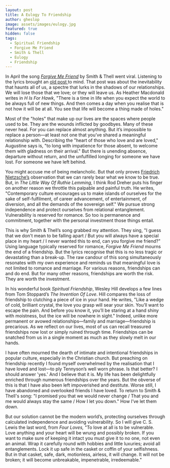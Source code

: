 ```yaml
---
layout: post
title: A Eulogy To Friendship
author: gheslop
image: assets/images/eulogy.jpg
featured: true
hidden: false
tags:
  - Spiritual Friendship
  - Forgive Me Friend
  - Smith & Thell
  - Eulogy
  - Friendship
---
```

In April the song [_Forgive Me Friend_](https://www.youtube.com/watch?v=oI9S2W66IYU "Forgive Me Friend (YouTube)") by Smith & Thell went viral. Listening to the lyrics brought an [old post ](https://rekindle.co.za/content/reflection-heaven-and-friendship/ "Is Friendship Forever?")to mind. That post was about the inevitability that haunts all of us, a spectre that lurks in the shadows of our relationships. We will lose those that we love; or they will leave us. As Heather Macdonald writes in _H Is For Hawk_, "There is a time in life when you expect the world to be always full of new things. And then comes a day when you realise that is not how it will be at all. You see that life will become a thing made of holes."

Most of the "holes" that make up our lives are the spaces where people used to be. They are the wounds inflicted by goodbyes. Many of these never heal. For you can replace almost anything. But it’s impossible to replace a person—at least not one that you’ve shared a meaningful relationship with. Describing the "heart of those who love and are loved," Augustine says is, "to long with impatience for those absent, to welcome them with gladness on their arrival." But there is unending absence, departure without return, and the unfulfilled longing for someone we have lost. For someone we have left behind.

You might accuse me of being melancholic. But that only proves [Friedrich Nietzsche’s](https://rekindle.co.za/content/2020-09-04-fridays-with-fred-friendship "Fridays With Fred") observation that we can rarely bear what we know to be true. But, in _The Little Way Of Ruthie Lemming_, I think Rod Dreher puts his finger on another reason we throttle this palpable and painful truth. He writes, "Contemporary culture encourages us to make islands of ourselves for the sake of self-fulfilment, of career advancement, of entertainment, of diversion, and all the demands of the sovereign self." We pursue strong independence and protect ourselves from relational entanglement. Vulnerability is reserved for romance. So too is permanence and commitment, together with the personal investment those things entail.

This is why Smith & Thell’s song grabbed my attention. They sing, "I guess that we don't mean to be falling apart / But you will always have a special place in my heart / I never wanted this to end, can you forgive me friend?" Using language typically reserved for romance, _Forgive Me Friend_ mourns the end of a friendship. But the lyrics recognise that this is no less tragic or devastating than a break-up. The raw candour of this song simultaneously resonates with my own experience and reminds us that meaningful love is not limited to romance and marriage. For various reasons, friendships can and do end. But for many other reasons, friendships are worth the risk. They are worth the investment.

In his wonderful book _Spiritual Friendship_, Wesley Hill develops a few lines from Tom Stoppard’s _The Invention Of Love_. Hill compares the loss of friendship to clutching a piece of ice in your hand. He writes, "Like a wedge of cold, brilliant crystal, the love you grasp will sear your skin. You’ll want to escape the pain. And before you know it, you’ll be staring at a hand shiny with moistness, but the ice will be nowhere in sight." Indeed, unlike more permanent or avowed relationships—family and marriage—friendship is precarious. As we reflect on our lives, most of us can recall treasured friendships now lost or simply ruined through time. Friendships can be snatched from us in a single moment as much as they slowly melt in our hands.

I have often mourned the dearth of intimate and intentional friendships in popular culture, especially in the Christian church. But preaching on friendship recently I found myself overwhelmed by the realisation that I have loved and lost—to ply Tennyson’s well worn phrase. Is that better? I should answer 'yes.' And I believe that it is. My life has been delightfully enriched through numerous friendships over the years. But the obverse of this is that I have also been left impoverished and destitute. Worse still, I have abandoned and overlooked friends I have loved. To return to Smith & Thell's song: "I promised you that we would never change / That you and me would always stay the same / How I let you down." How I’ve let them down.

But our solution cannot be the modern world’s, protecting ourselves through calculated independence and avoiding vulnerability. So I will give C. S. Lewis the last word, from _Four Loves,_ "To love at all is to be vulnerable. Love anything and your heart will be wrung and possibly broken. If you want to make sure of keeping it intact you must give it to no one, not even an animal. Wrap it carefully round with hobbies and little luxuries; avoid all entanglements. Lock it up safe in the casket or coffin of your selfishness. But in that casket, safe, dark, motionless, airless, it will change. It will not be broken; it will become unbreakable, impenetrable, irredeemable."